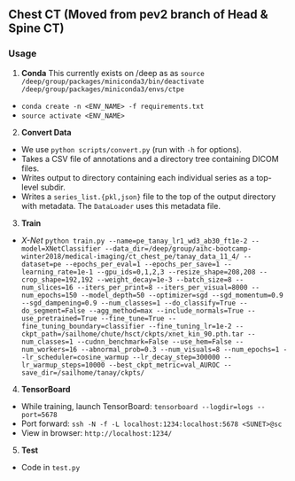 ## Chest CT (Moved from pev2 branch of Head & Spine CT)

### Usage

1. **Conda**
This currently exists on /deep as as `source /deep/group/packages/miniconda3/bin/deactivate /deep/group/packages/miniconda3/envs/ctpe`
  - `conda create -n <ENV_NAME> -f requirements.txt`
  - `source activate <ENV_NAME>`
  
2. **Convert Data**
  - We use `python scripts/convert.py` (run with `-h` for options).
  - Takes a CSV file of annotations and a directory tree containing DICOM files.
  - Writes output to directory containing each individual series as a top-level subdir.
  - Writes a `series_list.{pkl,json}` file to the top of the output directory with metadata.
  The `DataLoader` uses this metadata file.
  
3. **Train**
  - *X-Net*
        ```
        python train.py --name=pe_tanay_lr1_wd3_ab30_ft1e-2 --model=XNetClassifier --data_dir=/deep/group/aihc-bootcamp-winter2018/medical-imaging/ct_chest_pe/tanay_data_11_4/ --dataset=pe --epochs_per_eval=1 --epochs_per_save=1 --learning_rate=1e-1 --gpu_ids=0,1,2,3 --resize_shape=208,208 --crop_shape=192,192 --weight_decay=1e-3 --batch_size=8 --num_slices=16 --iters_per_print=8 --iters_per_visual=8000 --num_epochs=150 --model_depth=50 --optimizer=sgd --sgd_momentum=0.9 --sgd_dampening=0.9 --num_classes=1 --do_classify=True --do_segment=False --agg_method=max --include_normals=True --use_pretrained=True --fine_tune=True --fine_tuning_boundary=classifier --fine_tuning_lr=1e-2 --ckpt_path=/sailhome/chute/hsct/ckpts/xnet_kin_90.pth.tar --num_classes=1 --cudnn_benchmark=False --use_hem=False --num_workers=16 --abnormal_prob=0.3 --num_visuals=8 --num_epochs=1 --lr_scheduler=cosine_warmup --lr_decay_step=300000 --lr_warmup_steps=10000 --best_ckpt_metric=val_AUROC --save_dir=/sailhome/tanay/ckpts/
        ```
4. **TensorBoard**
  - While training, launch TensorBoard: `tensorboard --logdir=logs --port=5678`
  - Port forward: `ssh -N -f -L localhost:1234:localhost:5678 <SUNET>@sc`
  - View in browser: `http://localhost:1234/`
5. **Test**
  - Code in `test.py`
